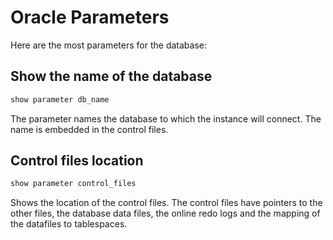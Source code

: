 # Oracle Parameters

Here are the most parameters for the database:

## Show the name of the database

```sh
show parameter db_name
```

The parameter names the database to which the instance will connect. The name is embedded in the control files.

## Control files location

```sh
show parameter control_files
```

Shows the location of the control files. The control files have pointers to the other files, the database data files, the online redo logs and the mapping of the datafiles to tablespaces.